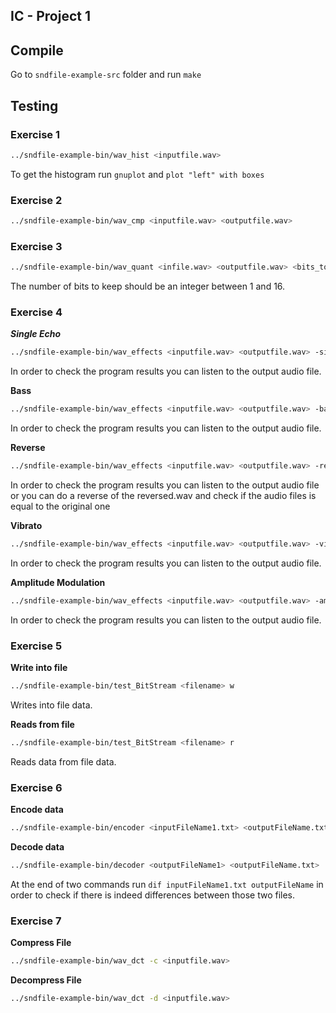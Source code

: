 ## IC - Project 1

## Compile

Go to `sndfile-example-src` folder and run `make`

## Testing

### Exercise 1

```bash
../sndfile-example-bin/wav_hist <inputfile.wav>
```  
To get the histogram run `gnuplot` and `plot "left" with boxes`


### Exercise 2

```bash
../sndfile-example-bin/wav_cmp <inputfile.wav> <outputfile.wav>
```

### Exercise 3

```bash
../sndfile-example-bin/wav_quant <infile.wav> <outputfile.wav> <bits_to_keep>

```
The number of bits to keep should be an integer between 1 and 16.


### Exercise 4

***Single Echo***
```bash
../sndfile-example-bin/wav_effects <inputfile.wav> <outputfile.wav> -single_echo 
```
In order to check the program results you can listen to the output audio file.


**Bass**
```bash
../sndfile-example-bin/wav_effects <inputfile.wav> <outputfile.wav> -bass <bass gain>
```
In order to check the program results you can listen to the output audio file.


**Reverse**
```bash
../sndfile-example-bin/wav_effects <inputfile.wav> <outputfile.wav> -reverse 
```
In order to check the program results you can listen to the output audio file or you can do a reverse of the reversed.wav and check if the audio files is equal to the original one

**Vibrato**
```bash
../sndfile-example-bin/wav_effects <inputfile.wav> <outputfile.wav> -vibrato 
```
In order to check the program results you can listen to the output audio file.

**Amplitude Modulation**
```bash
../sndfile-example-bin/wav_effects <inputfile.wav> <outputfile.wav> -amplitude_modulation
```
In order to check the program results you can listen to the output audio file.


### Exercise 5
**Write into file**
```bash
../sndfile-example-bin/test_BitStream <filename> w
```
Writes into file data.

**Reads from file**
```bash
../sndfile-example-bin/test_BitStream <filename> r
```
Reads data from file data.

### Exercise 6
**Encode data**
```bash
../sndfile-example-bin/encoder <inputFileName1.txt> <outputFileName.txt> <bitCountFileName.txt>
```

**Decode data**
```bash
../sndfile-example-bin/decoder <outputFileName1> <outputFileName.txt> 
```

At the end of two commands run `dif inputFileName1.txt outputFileName` in order to check if there is indeed differences between those two files.

### Exercise 7
**Compress File**
```bash
../sndfile-example-bin/wav_dct -c <inputfile.wav>
```

**Decompress File**
```bash
../sndfile-example-bin/wav_dct -d <inputfile.wav>
```


